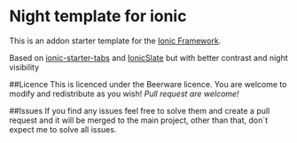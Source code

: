 # Night template for ionic

This is an addon starter template for the [Ionic Framework](http://ionicframework.com/).

Based on [ionic-starter-tabs](https://github.com/driftyco/ionic-starter-tabs) and [IonicSlate](https://github.com/joewashear007/IonicSlate) but with better contrast and night visibility

##Licence
This is licenced under the Beerware licence. You are welcome to modify and redistribute as you wish!
*Pull request are welcome!*

##Issues
If you find any issues feel free to solve them and create a pull request and it will be merged to the main project, other than that, don`t expect me to solve all issues.